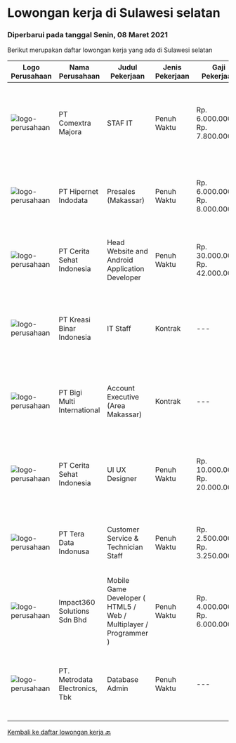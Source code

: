 
  # Lowongan kerja di Sulawesi selatan

  ### Diperbarui pada tanggal Senin, 08 Maret 2021

  Berikut merupakan daftar lowongan kerja yang ada di Sulawesi selatan

  |Logo Perusahaan | Nama Perusahaan | Judul Pekerjaan | Jenis Pekerjaan | Gaji Pekerjaan | Lokasi | Deskripsi | Tanggal diunggah | Pranala |
  | -------------- | --------------- | --------------- | --------- | --------- | -------------- | ------- | ----------- | ----------- |
  |![logo-perusahaan](https://image-service-cdn.seek.com.au/afa5d83b7a8f13a10b32e054f08b7dbce624d2b2/ee4dce1061f3f616224767ad58cb2fc751b8d2dc)|PT Comextra Majora|STAF IT|Penuh Waktu|Rp. 6.000.000-Rp. 7.800.000|Makassar|Tugas dan tanggung jawab : Membuat dan mendesain program Melakukan perubahan program sesuai perkembangan dan kebutuhan Perusahaan Melakukan pemasangan...|Jumat, 05 Maret 2021|https://www.jobstreet.co.id/id/job/staf-it-3474571?token=0~8368dd2b-6b44-437d-b5d5-b6320c30d706&sectionRank=1&jobId=jobstreet-id-job-3474571|
|![logo-perusahaan](https://image-service-cdn.seek.com.au/10c421bd226b07c7b271d7c5e630a6b1efa36d67/ee4dce1061f3f616224767ad58cb2fc751b8d2dc)|PT Hipernet Indodata|Presales (Makassar)|Penuh Waktu|Rp. 6.000.000-Rp. 8.000.000|Makassar|Requirement: Age maximum 30 years old Minimum Bachelor degree from Computer Science (Computer Engineering, Information System, Information...|Kamis, 04 Maret 2021|https://www.jobstreet.co.id/id/job/presales-makassar-3474009?token=0~8368dd2b-6b44-437d-b5d5-b6320c30d706&sectionRank=2&jobId=jobstreet-id-job-3474009|
|![logo-perusahaan](https://us.123rf.com/450wm/pavelstasevich/pavelstasevich1811/pavelstasevich181101027/112815900-stock-vector-no-image-available-icon-flat-vector.jpg?ver=6)|PT Cerita Sehat Indonesia|Head Website and Android Application Developer|Penuh Waktu|Rp. 30.000.000-Rp. 42.000.000|Sulawesi Selatan|Job Brief:We are looking for a Website and Android Developer to be responsible for developing mobile applications for Health Company.Reports to:...|Jumat, 26 Februari 2021|https://www.jobstreet.co.id/id/job/head-website-and-android-application-developer-3456494?token=0~8368dd2b-6b44-437d-b5d5-b6320c30d706&sectionRank=3&jobId=jobstreet-id-job-3456494|
|![logo-perusahaan](https://image-service-cdn.seek.com.au/6ab6dc42de3ed6219dc320fa9e0f53533b286e0b/ee4dce1061f3f616224767ad58cb2fc751b8d2dc)|PT Kreasi Binar Indonesia|IT Staff|Kontrak|---|Makassar|Kualifikasi :- Pendidikan D3/S1 Bidang IT- usia maksimal 28 tahun- Pengalaman kerja dibidang IT minimal 1 tahun- Menguasai Android studio- Menguasai...|Kamis, 25 Februari 2021|https://www.jobstreet.co.id/id/job/it-staff-3466971?token=0~8368dd2b-6b44-437d-b5d5-b6320c30d706&sectionRank=4&jobId=jobstreet-id-job-3466971|
|![logo-perusahaan](https://image-service-cdn.seek.com.au/0c18fec6b112137679fd87a61aca854bfaf25188/ee4dce1061f3f616224767ad58cb2fc751b8d2dc)|PT Bigi Multi International|Account Executive (Area Makassar)|Kontrak|---|Makassar|Kualifikasi :  Berusia maksimal 35 tahun Pendidikan minimal D3 Memiliki pengalaman di bidang yang sama minimal 2 tahun Mampu mempresentasikan product...|Rabu, 24 Februari 2021|https://www.jobstreet.co.id/id/job/account-executive-area-makassar-3454155?token=0~8368dd2b-6b44-437d-b5d5-b6320c30d706&sectionRank=5&jobId=jobstreet-id-job-3454155|
|![logo-perusahaan](https://us.123rf.com/450wm/pavelstasevich/pavelstasevich1811/pavelstasevich181101027/112815900-stock-vector-no-image-available-icon-flat-vector.jpg?ver=6)|PT Cerita Sehat Indonesia|UI UX Designer|Penuh Waktu|Rp. 10.000.000-Rp. 20.000.000|Sulawesi Selatan|Job DescriptionRequirements : Experienced in related field UI/UX Designer minimum 2 year Up-to-date knowledge of design software like Adobe...|Selasa, 23 Februari 2021|https://www.jobstreet.co.id/id/job/ui-ux-designer-3457370?token=0~8368dd2b-6b44-437d-b5d5-b6320c30d706&sectionRank=6&jobId=jobstreet-id-job-3457370|
|![logo-perusahaan](https://image-service-cdn.seek.com.au/95c9dbd1b5fad8031489fa8bb6de0cad4e83a4a3/ee4dce1061f3f616224767ad58cb2fc751b8d2dc)|PT Tera Data Indonusa|Customer Service & Technician Staff|Penuh Waktu|Rp. 2.500.000-Rp. 3.250.000|Makassar|Deskripsi Pekerjaan: Fast respon dalam menerima keluhan pelanggan. Menerima dan menjawab telepon masuk. Mampu bekerjasama dengan divisi lain termasuk...|Senin, 15 Februari 2021|https://www.jobstreet.co.id/id/job/customer-service-technician-staff-3457631?token=0~8368dd2b-6b44-437d-b5d5-b6320c30d706&sectionRank=7&jobId=jobstreet-id-job-3457631|
|![logo-perusahaan](https://image-service-cdn.seek.com.au/06b729438205195a03d4bcec08ce1ddd5d9c1576/ee4dce1061f3f616224767ad58cb2fc751b8d2dc)|Impact360 Solutions Sdn Bhd|Mobile Game Developer ( HTML5 / Web / Multiplayer / Programmer )|Penuh Waktu|Rp. 4.000.000-Rp. 6.000.000|Sulawesi Selatan|We are hiring remote HTML5 game developers from all parts of Indonesia. If you have real experience building HTML5 games or applications, you're...|Rabu, 17 Februari 2021|https://www.jobstreet.co.id/id/job/mobile-game-developer-html5-web-multiplayer-programmer-4484398/origin/my?token=0~8368dd2b-6b44-437d-b5d5-b6320c30d706&sectionRank=8&jobId=jobstreet-my-job-4484398|
|![logo-perusahaan](https://image-service-cdn.seek.com.au/360ff551a5280d24a3ac9432bdc8ba5ec988566b/ee4dce1061f3f616224767ad58cb2fc751b8d2dc)|PT. Metrodata Electronics, Tbk|Database Admin|Penuh Waktu|---|Makassar|Minimum S1 Teknik Informatika atau Sistem Informasi  Pengalaman sebagai DB Admin atau DB Developer minimal 2 tahun Mengetahui konsep Datawarehouse dan...|Kamis, 11 Februari 2021|https://www.jobstreet.co.id/id/job/database-admin-3456681?token=0~8368dd2b-6b44-437d-b5d5-b6320c30d706&sectionRank=9&jobId=jobstreet-id-job-3456681|


  [Kembali ke daftar lowongan kerja 🔙](../README.md#daftar-lowongan-kerja)
  